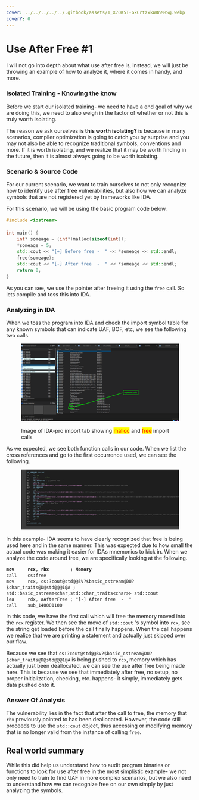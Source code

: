 ```yaml
---
cover: ../../../../../.gitbook/assets/1_X7OK5T-GkCrtzxkW8nM8Sg.webp
coverY: 0
---
```


# Use After Free #1

I will not go into depth about what use after free is, instead, we will just be throwing an example of how to analyze it, where it comes in handy, and more.

### Isolated Training - Knowing the know

Before we start our isolated training- we need to have a end goal of why we are doing this, we need to also weigh in the factor of whether or not this is truly worth isolating.

The reason we ask ourselves **is this worth isolating?** is because in many scenarios, compiler optimization is going to catch you by surprise and you may not also be able to recognize traditional symbols, conventions and more. If it is worth isolating, and we realize that it may be worth finding in the future, then it is almost always going to be worth isolating.

### Scenario & Source Code

For our current scenario, we want to train ourselves to not only recognize how to identify use after free vulnerabilities, but also how we can analyze symbols that are not registered yet by frameworks like IDA.

For this scenario, we will be using the basic program code below.

```cpp
#include <iostream>

int main() {
	int* someage = (int*)malloc(sizeof(int));
	*someage = 5;
	std::cout << "[+] Before free -  " << *someage << std::endl;
	free(someage);
	std::cout << "[-] After free  -  " << *someage << std::endl;
	return 0;
}

```

As you can see, we use the pointer after freeing it using the `free` call. So lets compile and toss this into IDA.

### Analyzing in IDA

When we toss the program into IDA and check the import symbol table for any known symbols that can indicate UAF, BOF, etc, we see the following two calls.

<figure><img src="../../../../../.gitbook/assets/CallsToLookforUAF.png" alt=""><figcaption><p>Image of IDA-pro import tab showing <mark style="color:red;">malloc</mark> and <mark style="color:red;">free</mark> import calls</p></figcaption></figure>

As we expected, we see both function calls in our code. When we list the cross references and go to the first occurrence used, we can see the following.

<figure><img src="../../../../../.gitbook/assets/Freeexampple.png" alt=""><figcaption></figcaption></figure>

In this example- IDA seems to have clearly recognized that free is being used here and in the same manner. This was expected due to how small the actual code was making it easier for IDAs mnemonics to kick in. When we analyze the code around free, we are specifically looking at the following.

<pre><code><strong>mov     rcx, rbx        ; Memory
</strong>call    cs:free
mov     rcx, cs:?cout@std@@3V?$basic_ostream@DU?$char_traits@D@std@@@1@A ; std::basic_ostream&#x3C;char,std::char_traits&#x3C;char>> std::cout
lea     rdx, aAfterFree ; "[-] After free  -  "
call    sub_140001100
</code></pre>

In this code, we have the first call which will free the memory moved into the `rcx` register. We then see the move of `std::cout` 's symbol into `rcx`, see the string get loaded before the call finally happens. When the call happens we realize that we are printing a statement and actually just skipped over our flaw.

Because we see that `cs:?cout@std@@3V?$basic_ostream@DU?$char_traits@D@std@@@1@A` is being pushed to `rcx`, memory which has actually just been deallocated, we can see the use after free being made here. This is because we see that immediately after free, no setup, no proper initialization, checking, etc. happens- it simply, immediately gets data pushed onto it.  &#x20;

### Answer Of Analysis

The vulnerability lies in the fact that after the call to free, the memory that `rbx` previously pointed to has been deallocated. However, the code still proceeds to use the `std::cout` object, thus accessing or modifying memory that is no longer valid from the instance of calling `free`.

## Real world summary

While this did help us understand how to audit program binaries or functions to look for use after free in the most simplistic example- we not only need to train to find UAF in more complex scenarios, but we also need to understand how we can recognize free on our own simply by just analyzing the symbols.&#x20;
